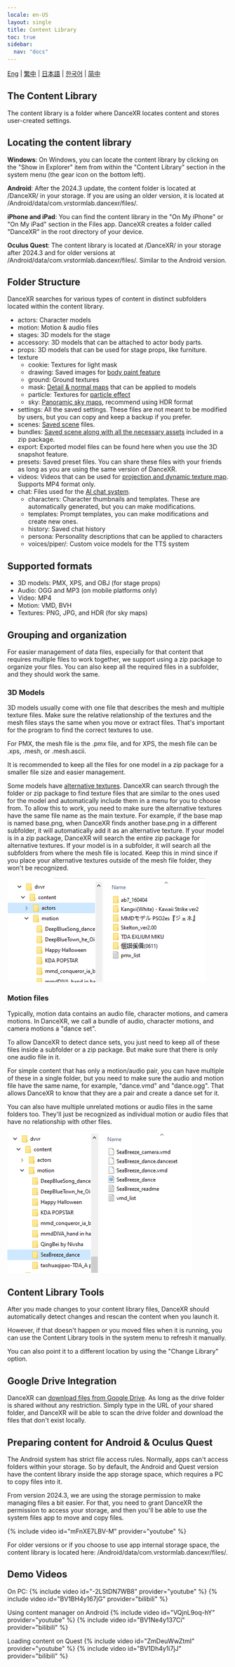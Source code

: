 ```yaml
---
locale: en-US
layout: single
title: Content Library
toc: true
sidebar:
  nav: "docs"
---
```

[Eng](/dancexr/preparecontent) | [繁中](/tw/dancexr/preparecontent) | [日本語](/jp/dancexr/preparecontent) | [한국어](/kr/dancexr/preparecontent) | [简中](/zh/dancexr/preparecontent)


## The Content Library

The content library is a folder where DanceXR locates content and stores user-created settings.


## Locating the content library

**Windows**: On Windows, you can locate the content library by clicking on the "Show in Explorer" item from within the "Content Library" section in the system menu (the gear icon on the bottom left).

**Android**: After the 2024.3 update, the content folder is located at /DanceXR/ in your storage. If you are using an older version, it is located at /Android/data/com.vrstormlab.dancexr/files/.

**iPhone and iPad**: You can find the content library in the "On My iPhone" or "On My iPad" section in the Files app. DanceXR creates a folder called "DanceXR" in the root directory of your device.

**Oculus Quest**: The content library is located at /DanceXR/ in your storage after 2024.3 and for older versions at /Android/data/com.vrstormlab.dancexr/files/. Similar to the Android version.


## Folder Structure

DanceXR searches for various types of content in distinct subfolders located within the content library.

* actors: Character models
* motion: Motion & audio files
* stages: 3D models for the stage
* accessory: 3D models that can be attached to actor body parts.
* props: 3D models that can be used for stage props, like furniture.
* texture
  * cookie: Textures for light mask
  * drawing: Saved images for [body paint feature](features/outfit_body_paint.md)
  * ground: Ground textures
  * mask: [Detail & normal maps](features/custom_detail_map.md) that can be applied to models
  * particle: Textures for [particle effect](features/particles.md)
  * sky: [Panoramic sky maps](features/skymap.md), recommend using HDR format
* settings: All the saved settings. These files are not meant to be modified by users, but you can copy and keep a backup if you prefer.
* scenes: [Saved scene](features/save_scene.md) files.
* bundles: [Saved scene along with all the necessary assets](features/scene_bundle.md) included in a zip package.
* export: Exported model files can be found here when you use the 3D snapshot feature.
* presets: Saved preset files. You can share these files with your friends as long as you are using the same version of DanceXR.
* videos: Videos that can be used for [projection and dynamic texture map](features/video_playback.md). Supports MP4 format only.
* chat: Files used for the [AI chat system](ai_chat.md).
  * characters: Character thumbnails and templates. These are automatically generated, but you can make modifications.
  * templates: Prompt templates, you can make modifications and create new ones.
  * history: Saved chat history
  * persona: Personality descriptions that can be applied to characters
  * voices/piper/: Custom voice models for the TTS system

## Supported formats

* 3D models: PMX, XPS, and OBJ (for stage props)
* Audio: OGG and MP3 (on mobile platforms only)
* Video: MP4
* Motion: VMD, BVH
* Textures: PNG, JPG, and HDR (for sky maps)

## Grouping and organization

For easier management of data files, especially for that content that requires multiple files to work together, we support using a zip package to organize your files. You can also keep all the required files in a subfolder, and they should work the same.

### 3D Models<a id="3d-models"></a>

3D models usually come with one file that describes the mesh and multiple texture files. Make sure the relative relationship of the textures and the mesh files stays the same when you move or extract files. That's important for the program to find the correct textures to use.

For PMX, the mesh file is the .pmx file, and for XPS, the mesh file can be .xps, .mesh, or .mesh.ascii.

It is recommended to keep all the files for one model in a zip package for a smaller file size and easier management.

Some models have [alternative textures](features/alternative_textures.md). DanceXR can search through the folder or zip package to find texture files that are similar to the ones used for the model and automatically include them in a menu for you to choose from. To allow this to work, you need to make sure the alternative textures have the same file name as the main texture. For example, if the base map is named base.png, when DanceXR finds another base.png in a different subfolder, it will automatically add it as an alternative texture. If your model is in a zip package, DanceXR will search the entire zip package for alternative textures. If your model is in a subfolder, it will search all the subfolders from where the mesh file is located. Keep this in mind since if you place your alternative textures outside of the mesh file folder, they won't be recognized.

![Example of actors folder](/images/content_actors.PNG)

### Motion files<a id="motion-files"></a>

Typically, motion data contains an audio file, character motions, and camera motions. In DanceXR, we call a bundle of audio, character motions, and camera motions a "dance set".

To allow DanceXR to detect dance sets, you just need to keep all of these files inside a subfolder or a zip package. But make sure that there is only one audio file in it.

For simple content that has only a motion/audio pair, you can have multiple of these in a single folder, but you need to make sure the audio and motion file have the same name, for example, "dance.vmd" and "dance.ogg". That allows DanceXR to know that they are a pair and create a dance set for it.

You can also have multiple unrelated motions or audio files in the same folders too. They'll just be recognized as individual motion or audio files that have no relationship with other files.

![Example of motion folder](/images/content_motion.PNG)


## Content Library Tools

After you made changes to your content library files, DanceXR should automatically detect changes and rescan the content when you launch it.

However, if that doesn't happen or you moved files when it is running, you can use the Content Library tools in the system menu to refresh it manually.

You can also point it to a different location by using the "Change Library" option.

## Google Drive Integration

DanceXR can [download files from Google Drive](features/googledrive.md). As long as the drive folder is shared without any restriction. Simply type in the URL of your shared folder, and DanceXR will be able to scan the drive folder and download the files that don't exist locally.

## Preparing content for Android & Oculus Quest

The Android system has strict file access rules. Normally, apps can't access folders within your storage. So by default, the Android and Quest version have the content library inside the app storage space, which requires a PC to copy files into it.

From version 2024.3, we are using the storage permission to make managing files a bit easier. For that, you need to grant DanceXR the permission to access your storage, and then you'll be able to use the system files app to move and copy files.

{% include video id="mFnXE7LBV-M" provider="youtube" %}

For older versions or if you choose to use app internal storage space, the content library is located here: /Android/data/com.vrstormlab.dancexr/files/.

## Demo Videos

On PC:
{% include video id="-2LStDN7WB8" provider="youtube" %}
{% include video id="BV1BH4y167jG" provider="bilibili" %}

Using content manager on Android
{% include video id="VQjnL9oq-hY" provider="youtube" %}
{% include video id="BV1Ne4y137Ci" provider="bilibili" %}

Loading content on Quest
{% include video id="ZmDeuWwZtmI" provider="youtube" %}
{% include video id="BV1Dh4y1i7jJ" provider="bilibili" %}